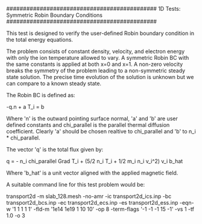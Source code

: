 #############################################
1D Tests: Symmetric Robin Boundary Conditions
#############################################

This test is designed to verify the user-defined Robin boundary
condition in the total energy equations.

The problem consists of constant density, velocity, and electron
energy with only the ion temperature allowed to vary. A symmetric
Robin BC with the same constants is applied at both x=0 and x=1. A
non-zero velocity breaks the symmetry of the problem leading to a
non-symmetric steady state solution. The precise time evolution of the
solution is unknown but we can compare to a known steady state.

The Robin BC is defined as:

-q.n + a T_i = b

Where 'n' is the outward pointing surface normal, 'a' and 'b' are user
defined constants and chi_parallel is the parallel thermal diffusion
coefficient. Clearly 'a' should be chosen realtive to chi_parallel and
'b' to n_i * chi_parallel.

The vector 'q' is the total flux given by:

q = - n_i chi_parallel Grad T_i + (5/2 n_i T_i + 1/2 m_i n_i v_i^2) v_i b_hat

Where 'b_hat' is a unit vector aligned with the applied magnetic field.

A suitable command line for this test problem would be:

transport2d -m slab_128.mesh -no-amr -ic transport2d_ics.inp -bc transport2d_bcs.inp -ec transport2d_ecs.inp -es transport2d_ess.inp -eqn-w '1 1 1 1 1' -fld-m '1e14 1e19 1 10 10' -op 8 -term-flags '-1 -1 -1 15 -1' -vs 1 -tf 1.0 -o 3
